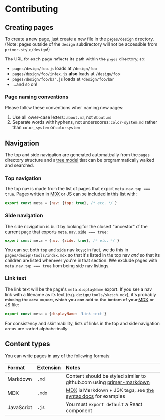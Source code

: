 # Contributing

## Creating pages
To create a new page, just create a new file in the `pages/design` directory. (Note: pages outside of the `design` subdirectory will not be accessible from `primer.style/design`!)

The URL for each page reflects its path within the `pages` directory, so:

* `pages/design/foo.js` loads at `/design/foo`
* `pages/design/foo/index.js` **also** loads at `/design/foo`
* `pages/design/foo/bar.js` loads at `/design/foo/bar`
* ...and so on!

### Page naming conventions
Please follow these conventions when naming new pages:

1. Use all lower-case letters: `about.md`, not `About.md`
1. Separate words with hyphens, not underscores: `color-system.md` rather than `color_system` or `colorsystem`

## Navigation
The top and side navigation are generated automatically from the `pages` directory structure and a [tree model](https://www.npmjs.com/package/tree-model) that can be programmatically walked and searched.

### Top navigation
The top nav is made from the list of pages that export `meta.nav.top === true`. Pages written in [MDX] or JS can be included in this list with:

```js
export const meta = {nav: {top: true}, /* etc. */ }
```

### Side navigation
The side navigation is built by looking for the closest "ancestor" of the current page that exports `meta.nav.side === true`:

```js
export const meta = {nav: {side: true}, /* etc. */ }
```

You can set both `top` and `side` nav keys; in fact, we do this in `pages/design/tools/index.mdx` so that it's listed in the top nav _and_ so that its children are listed whenever you're in that section. (We exclude pages with `meta.nav.top === true` from being side nav listings.)

### Link text
The link text will be the page's `meta.displayName` export. If you see a nav link with a filename as its text (e.g. `design/tools/sketch.mdx`), it's probably missing the `meta` export, which you can add to the bottom of your [MDX] or JS file:

```js
export const meta = {displayName: 'Link text'}
```

For consistency and skimmability, lists of links in the top and side navigation areas are sorted alphabetically.

## Content types
You can write pages in any of the following formats:

| Format | Extension | Notes |
| :--- | :--- | :--- |
| Markdown | `.md` | Content should be styled similar to github.com using [primer-markdown] |
| MDX | `.mdx` | [MDX] is Markdown + JSX tags; see [the syntax docs](https://mdxjs.com/syntax) for examples |
| JavaScript | `.js` | You must `export default` a React component

[MDX]: https://mdxjs.com/
[primer-markdown]: https://github.com/primer/primer/tree/master/modules/primer-markdown#documentation
